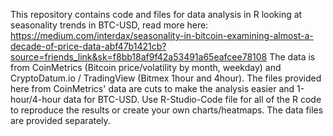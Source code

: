 This repository contains code and files for data analysis in R looking at seasonality trends in BTC-USD, read more here: https://medium.com/interdax/seasonality-in-bitcoin-examining-almost-a-decade-of-price-data-abf47b1421cb?source=friends_link&sk=f8bb18af9f42a53491a65eafcee78108
The data is from CoinMetrics (Bitcoin price/volatility by month, weekday) and CryptoDatum.io / TradingView (Bitmex 1hour and 4hour). 
The files provided here from CoinMetrics' data are cuts to make the analysis easier and 1-hour/4-hour data for BTC-USD.
Use R-Studio-Code file for all of the R code to reproduce the results or create your own charts/heatmaps. The data files are provided separately.
